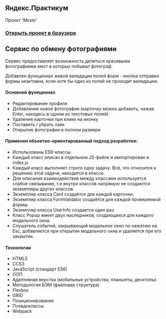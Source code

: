 ## Яндекс.Практикум
*Проект 'Mesto'*
### [Открыть проект в браузере](https://romanpestryakov98.github.io/mesto/)

## Сервис по обмену фотографиями
Сервис предоставляет возможность делиться красивыми фотографиями мест в которых побывал фотограф.

Добавлен функционал живой валидации полей форм - кнопка отправки формы неактивна, если хотя бы одно из полей не проходит валидацию.

#### Основной функционал
+ Редактирование профиля
+ Добавление новой фотографии (карточку можно добавить, нажав Enter, находясь в одном из текстовых полей)
+ Удаление карточки при клике на иконку
+ Поставить / убрать лайк
+ Открытие фотографии в полном размере

#### Применен объектно-ориентированный подход разработки:
+ Использованы ES6-классы
+ Каждый класс описан в отдельном JS-файле и импортирован в index.js
+ Каждый класс выполняет строго одну задачу. Всё, что относится к решению этой задачи, находится в классе.
+ Для описания взаимодействия между классами используется слабое связывание, т.е внутри классов напрямую не создаются экземпляры других классов.
+ Экземпляр класса Card создаётся для каждой карточки.
+ Экземпляр класса FormValidator создаётся для каждой проверяемой формы.
+ Экземпляр класса UserInfo создается один раз.
+ Класс Popup имеет двух наследников, создающихся для каждого модального окна.
+ Слушатель событий, закрывающий модальное окно по нажатию на Esc, добавляется при открытии модального окна и удаляется при его закрытии.

#### Технологии
+ HTML5
+ CCS3
+ JavaScript (стандарт ES6)
+ ООП
+ Адаптивная верстка (мобильные устройства, планшеты, десктопы)
+ Методология БЭМ (файловая структура)
+ Flexbox
+ GRID
+ Позиционирование
+ Псевдоклассы
+ Webpack
